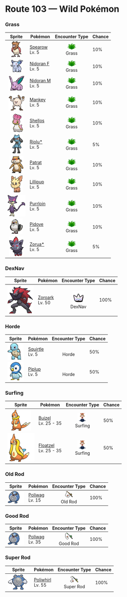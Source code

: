# Route 103 — Wild Pokémon

### Grass

| Sprite | Pokémon | Encounter Type | Chance |
|:------:|---------|:--------------:|--------|
| ![Spearow](../../assets/sprites/spearow/front.gif "Spearow: Spearow has a very loud cry that can be heard over half a mile away. If its high, keening cry is heard echoing all around, it is a sign that they are warning each other of danger.") | [Spearow](../../pokemon/spearow.md/)<br>Lv. 5 | ![Grass](../../assets/encounter_types/grass.png "Grass")<br>Grass | 10% |
| ![Nidoran F](../../assets/sprites/nidoran-f/front.gif "Nidoran F: Nidoran♀ has barbs that secrete a powerful poison. They are thought to have developed as protection for this small-bodied Pokémon. When enraged, it releases a horrible toxin from its horn.") | [Nidoran F](../../pokemon/nidoran-f.md/)<br>Lv. 5 | ![Grass](../../assets/encounter_types/grass.png "Grass")<br>Grass | 10% |
| ![Nidoran M](../../assets/sprites/nidoran-m/front.gif "Nidoran M: Nidoran♂ has developed muscles for moving its ears. Thanks to them, the ears can be freely moved in any direction. Even the slightest sound does not escape this Pokémon’s notice.") | [Nidoran M](../../pokemon/nidoran-m.md/)<br>Lv. 5 | ![Grass](../../assets/encounter_types/grass.png "Grass")<br>Grass | 10% |
| ![Mankey](../../assets/sprites/mankey/front.gif "Mankey: When Mankey starts shaking and its nasal breathing turns rough, it’s a sure sign that it is becoming angry. However, because it goes into a towering rage almost instantly, it is impossible for anyone to flee its wrath.") | [Mankey](../../pokemon/mankey.md/)<br>Lv. 5 | ![Grass](../../assets/encounter_types/grass.png "Grass")<br>Grass | 10% |
| ![Shellos](../../assets/sprites/shellos/front.gif "Shellos: Its shape and coloration vary, depending on its habitat.") | [Shellos](../../pokemon/shellos.md/)<br>Lv. 5 | ![Grass](../../assets/encounter_types/grass.png "Grass")<br>Grass | 10% |
| ![Riolu*](../../assets/sprites/riolu/front.gif "Riolu*: The aura that emanates from its body intensifies to alert others if it is afraid or sad.") | [Riolu*](../../pokemon/riolu.md/)<br>Lv. 5 | ![Grass](../../assets/encounter_types/grass.png "Grass")<br>Grass | 5% |
| ![Patrat](../../assets/sprites/patrat/front.gif "Patrat: Extremely cautious, one of them will always be on the lookout, but it won’t notice a foe coming from behind.") | [Patrat](../../pokemon/patrat.md/)<br>Lv. 5 | ![Grass](../../assets/encounter_types/grass.png "Grass")<br>Grass | 10% |
| ![Lillipup](../../assets/sprites/lillipup/front.gif "Lillipup: Though it is a very brave Pokémon, it’s also smart enough to check its foe’s strength and avoid battle.") | [Lillipup](../../pokemon/lillipup.md/)<br>Lv. 5 | ![Grass](../../assets/encounter_types/grass.png "Grass")<br>Grass | 10% |
| ![Purrloin](../../assets/sprites/purrloin/front.gif "Purrloin: They steal from people for fun, but their victims can’t help but forgive them. Their deceptively cute act is perfect.") | [Purrloin](../../pokemon/purrloin.md/)<br>Lv. 5 | ![Grass](../../assets/encounter_types/grass.png "Grass")<br>Grass | 10% |
| ![Pidove](../../assets/sprites/pidove/front.gif "Pidove: These Pokémon live in cities. They are accustomed to people. Flocks often gather in parks and plazas.") | [Pidove](../../pokemon/pidove.md/)<br>Lv. 5 | ![Grass](../../assets/encounter_types/grass.png "Grass")<br>Grass | 10% |
| ![Zorua*](../../assets/sprites/zorua/front.gif "Zorua*: To protect themselves from danger, they hide their true identities by transforming into people and Pokémon.") | [Zorua*](../../pokemon/zorua.md/)<br>Lv. 5 | ![Grass](../../assets/encounter_types/grass.png "Grass")<br>Grass | 5% |

### DexNav

| Sprite | Pokémon | Encounter Type | Chance |
|:------:|---------|:--------------:|--------|
| ![Zoroark](../../assets/sprites/zoroark/front.gif "Zoroark: Bonds between these Pokémon are very strong. It protects the safety of its pack by tricking its opponents.") | [Zoroark](../../pokemon/zoroark.md/)<br>Lv. 50 | ![DexNav](../../assets/encounter_types/dexnav.png "DexNav")<br>DexNav | 100% |

### Horde

| Sprite | Pokémon | Encounter Type | Chance |
|:------:|---------|:--------------:|--------|
| ![Squirtle](../../assets/sprites/squirtle/front.gif "Squirtle: Squirtle’s shell is not merely used for protection. The shell’s rounded shape and the grooves on its surface help minimize resistance in water, enabling this Pokémon to swim at high speeds.") | [Squirtle](../../pokemon/squirtle.md/)<br>Lv. 5 | ![Horde](../../assets/encounter_types/horde.png "Horde")<br>Horde | 50% |
| ![Piplup](../../assets/sprites/piplup/front.gif "Piplup: Because it is very proud, it hates accepting food from people. Its thick down guards it from cold.") | [Piplup](../../pokemon/piplup.md/)<br>Lv. 5 | ![Horde](../../assets/encounter_types/horde.png "Horde")<br>Horde | 50% |

### Surfing

| Sprite | Pokémon | Encounter Type | Chance |
|:------:|---------|:--------------:|--------|
| ![Buizel](../../assets/sprites/buizel/front.gif "Buizel: It inflates the flotation sac around its neck and pokes its head out of the water to see what is going on.") | [Buizel](../../pokemon/buizel.md/)<br>Lv. 25 - 35 | ![Surfing](../../assets/encounter_types/surfing.png "Surfing")<br>Surfing | 50% |
| ![Floatzel](../../assets/sprites/floatzel/front.gif "Floatzel: Its flotation sac developed as a result of pursuing aquatic prey. It can double as a rubber raft.") | [Floatzel](../../pokemon/floatzel.md/)<br>Lv. 25 - 35 | ![Surfing](../../assets/encounter_types/surfing.png "Surfing")<br>Surfing | 50% |

### Old Rod

| Sprite | Pokémon | Encounter Type | Chance |
|:------:|---------|:--------------:|--------|
| ![Poliwag](../../assets/sprites/poliwag/front.gif "Poliwag: Poliwag has a very thin skin. It is possible to see the Pokémon’s spiral innards right through the skin. Despite its thinness, however, the skin is also very flexible. Even sharp fangs bounce right off it.") | [Poliwag](../../pokemon/poliwag.md/)<br>Lv. 15 | ![Old Rod](../../assets/encounter_types/old_rod.png "Old Rod")<br>Old Rod | 100% |

### Good Rod

| Sprite | Pokémon | Encounter Type | Chance |
|:------:|---------|:--------------:|--------|
| ![Poliwag](../../assets/sprites/poliwag/front.gif "Poliwag: Poliwag has a very thin skin. It is possible to see the Pokémon’s spiral innards right through the skin. Despite its thinness, however, the skin is also very flexible. Even sharp fangs bounce right off it.") | [Poliwag](../../pokemon/poliwag.md/)<br>Lv. 35 | ![Good Rod](../../assets/encounter_types/good_rod.png "Good Rod")<br>Good Rod | 100% |

### Super Rod

| Sprite | Pokémon | Encounter Type | Chance |
|:------:|---------|:--------------:|--------|
| ![Poliwhirl](../../assets/sprites/poliwhirl/front.gif "Poliwhirl: The surface of Poliwhirl’s body is always wet and slick with a slimy fluid. Because of this slippery covering, it can easily slip and slide out of the clutches of any enemy in battle.") | [Poliwhirl](../../pokemon/poliwhirl.md/)<br>Lv. 55 | ![Super Rod](../../assets/encounter_types/super_rod.png "Super Rod")<br>Super Rod | 100% |

